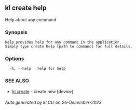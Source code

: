 ## kl create help

Help about any command

### Synopsis

```
Help provides help for any command in the application.
Simply type create help [path to command] for full details.
```

### Options

```
  -h, --help   help for help
```

### SEE ALSO

* [kl create](kl_create.md)  - create new [device]

###### Auto generated by kl CLI on 26-December-2023
